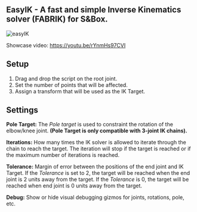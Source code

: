 ## EasyIK - A fast and simple Inverse Kinematics solver (FABRIK) for S&Box.
![easyIK](https://github.com/joaen/EasyIK/assets/6629861/0b5c82f5-f564-47ae-805e-99c90821ee4a)

Showcase video: https://youtu.be/rYnmHs97CVI

## Setup
1. Drag and drop the script on the root joint.
2. Set the number of points that will be affected.
3. Assign a transform that will be used as the IK Target.

## Settings
**Pole Target:** The *Pole target* is used to constraint the rotation of the elbow/knee joint. **(Pole Target is only compatible with 3-joint IK chains).**

**Iterations:** How many times the IK solver is allowed to iterate through the chain to reach the target. The iteration will stop if the target is reached or if the maximum number of iterations is reached.

**Tolerance:** Margin of error between the positions of the end joint and IK Target. If the *Tolerance* is set to 2, the target will be reached when the end joint is 2 units away from the target. If the *Tolerance* is 0, the target will be reached when end joint is 0 units away from the target.

**Debug:** Show or hide visual debugging gizmos for joints, rotations, pole, etc. 
